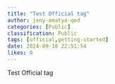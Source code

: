 ```yaml
---
title: "Test Official tag"
author: jeny-amatya-qed
categories: [Public]
classification: Public
tags: [official,getting-started]
date: 2024-09-18 22:51:54 
likes: 0
---
```


Test Official tag